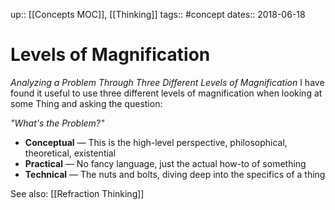 up:: [[Concepts MOC]], [[Thinking]]
tags:: #concept 
dates:: 2018-06-18

# Levels of Magnification
*Analyzing a Problem Through Three Different Levels of Magnification*
I have found it useful to use three different levels of magnification when looking at some Thing and asking the question: 

*"What's the Problem?"*

- **Conceptual** — This is the high-level perspective, philosophical, theoretical, existential
- **Practical** — No fancy language, just the actual how-to of something
- **Technical** — The nuts and bolts, diving deep into the specifics of a thing

See also: [[Refraction Thinking]]